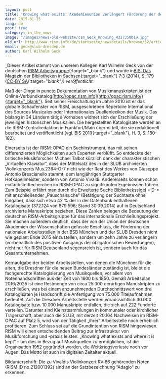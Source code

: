 ```yaml
---
layout: post
title: 'Knowing what exists: Akademienunion verlängert Förderung der deutschen RISM-Arbeitsstellen'
date: 2015-01-15
lang: de
post: true
category: in_the_news
image: "/images/news-old-website/csm_Geck_Knowing_4227350b19.jpg"
old_url: http://www.rism.info/de/startseite/newsdetails/browse/52/article/64/knowing-what-exists-union-of-german-academies-renews-support-for-rism-germany.html
email: geck@slub-dresden.de
author: Karl Wilhelm Geck
---
```


_Dieser Artikel stammt von unserem Kollegen Karl Wilhelm Geck von der deutschen [RISM Arbeitsgruppe](http://de.rism.info/de/home.html){:target="_blank"} und wurde in[BIS: Das Magazin der Bibliotheken in Sachsen](http://nbn-resolving.de/urn:nbn:de:bsz:14-qucosa-155850){:target="_blank"} 7:3 (2014), S. 179 ([CC-BY SA](https://creativecommons.org/licenses/by-sa/3.0/de/deed.en){:target="_blank"}) veröffentlicht._


Maß der Dinge in puncto Dokumentation von Musikmanuskripten ist der Online-Verbundkatalog[http://opac.rism.info](http://opac.rism.info/){:target="_blank"}. Seit seiner Freischaltung im Jahre 2010 ist er das globale Schaufenster von RISM, ausgeschrieben Répertoire International des Sources Musicales oder Internationales Quellenlexikon der Musik. Das bislang in 34 Ländern tätige Vorhaben widmet sich der Erschließung der jeweiligen historischen Musikalien. Die hergestellten Katalogisate werden an die RISM-Zentralredaktion in Frankfurt/Main übermittelt, die sie redaktionell bearbeitet und veröffentlicht (vgl. [BIS 2010](http://www.qucosa.de/recherche/frontdoor/?tx_slubopus4frontend%5Bid%5D=6128){:target="_blank"}, H. 3, S. 180–182).


Einerseits ist der RISM-OPAC ein Suchinstrument, das mit seinen differenzierten Möglichkeiten auch Experten verblüfft. So entdeckte der britische Musikforscher Michael Talbot kürzlich dank der charakteristischen „Virtuellen Klaviatur“, dass der Mittelsatz des in der SLUB archivierten Violinkonzerts Mus.2364-O-7 nicht wie der Rest des Werkes von Giuseppe Antonio Brescianello stammt, dem langjährigen Stuttgarter Hofkapellmeister, sondern von Antonio Vivaldi. Andererseits können schon einfachste Recherchen im RISM-OPAC zu signifikanten Ergebnissen führen. Zum Beispiel erfährt man durch die Erweiterte Suche Bibliothekssigel = D-\* mit anschließender „Pauschalsuche“ (Betätigung der Suchtaste ohne Eingabe), dass sich etwa 42 % der in der Datenbank enthaltenen Katalogisate (372.124 von 879.596; Stand 30.09.2014) auf in Deutschland archivierte Manuskripte beziehen. Diese Zahlen belegen die Bedeutung der deutschen RISM-Arbeitsgruppe für das internationale Erschließungsprojekt. Sie machen außerdem deutlich, dass der von der Union der deutschen Akademien der Wissenschaften gefasste Beschluss, die Förderung der nationalen Arbeitsstellen in der BSB München und der SLUB Dresden nicht wie geplant Ende 2015 einzustellen, sondern um zehn Jahre zu verlängern (vorbehaltlich des positiven Ausgangs der obligatorischen Bewertungen), nicht nur für RISM Deutschland segensreich ist, sondern auch für das Gesamtunternehmen.

Kernaufgabe der beiden Arbeitsstellen, von denen die Münchner für die alten, die Dresdner für die neuen Bundesländer zuständig ist, bleibt die fachgerechte Katalogisierung von Musikquellen, vor allem von Notenhandschriften aus der Zeit von 1600 bis 1850. Gemäß Arbeitsplan 2016/2025 ist eine Restmenge von circa 25.000 derartigen Manuskripten zu erschließen, was bei einem anzunehmenden Durchschnittswert von drei Katalogisaten je Handschrift die Anfertigung von 75.000 Titelaufnahmen bedeutet. Auf die Dresdner Arbeitsstelle werden voraussichtlich 30.000 Katalogisate bzw. 10.000 Manuskripte entfallen, die sich auf 222 Fundorte verteilen. Darunter sind Kleinstsammlungen in kommunaler oder kirchlicher Trägerschaft; aber auch die SLUB, mit derzeit 20.164 Nachweisen im RISM-OPAC auf Platz 5, wird von der Tätigkeit „ihrer“ Arbeitsstelle noch erheblich profitieren. Zum Schluss sei auf die Grundintention von RISM hingewiesen. RISM will einen entscheidenden Beitrag zur Infrastruktur von Musikforschung und -praxis leisten: „Knowing what exists and where it is kept“ – um dies in Bezug auf Musikquellen zu ermöglichen, ist die Organisation 1952 gegründet worden, die Weltkriegsverluste noch vor Augen. Das Motto ist auch im digitalen Zeitalter aktuell.


Bildunterschrift: Die zu Vivaldis Violinkonzert RV 66 gehörenden Noten (RISM ID no.212001392) sind an der Satzbezeichnung “Adagio“ zu erkennen.